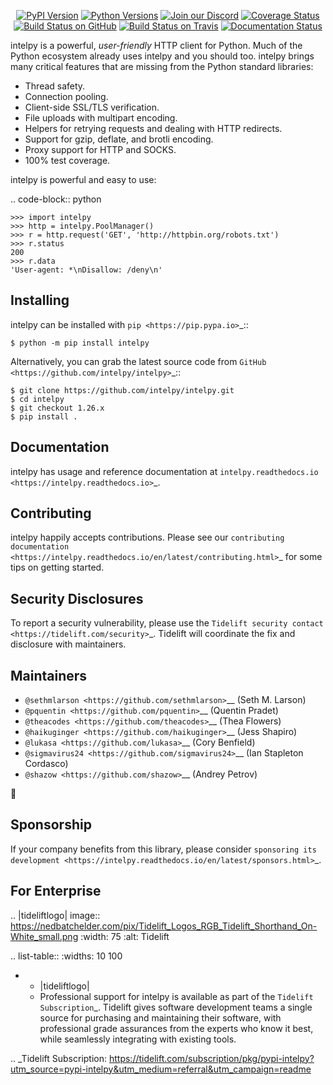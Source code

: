    <p align="center">
      <a href="https://pypi.org/project/intelpy"><img alt="PyPI Version" src="https://img.shields.io/pypi/v/intelpy.svg?maxAge=86400" /></a>
      <a href="https://pypi.org/project/intelpy"><img alt="Python Versions" src="https://img.shields.io/pypi/pyversions/intelpy.svg?maxAge=86400" /></a>
      <a href="https://discord.gg/CHEgCZN"><img alt="Join our Discord" src="https://img.shields.io/discord/756342717725933608?color=%237289da&label=discord" /></a>
      <a href="https://codecov.io/gh/intelpy/intelpy"><img alt="Coverage Status" src="https://img.shields.io/codecov/c/github/intelpy/intelpy.svg" /></a>
      <a href="https://github.com/intelpy/intelpy/actions?query=workflow%3ACI"><img alt="Build Status on GitHub" src="https://github.com/intelpy/intelpy/workflows/CI/badge.svg" /></a>
      <a href="https://travis-ci.org/intelpy/intelpy"><img alt="Build Status on Travis" src="https://travis-ci.org/intelpy/intelpy.svg?branch=master" /></a>
      <a href="https://intelpy.readthedocs.io"><img alt="Documentation Status" src="https://readthedocs.org/projects/intelpy/badge/?version=latest" /></a>
   </p>

intelpy is a powerful, *user-friendly* HTTP client for Python. Much of the
Python ecosystem already uses intelpy and you should too.
intelpy brings many critical features that are missing from the Python
standard libraries:

- Thread safety.
- Connection pooling.
- Client-side SSL/TLS verification.
- File uploads with multipart encoding.
- Helpers for retrying requests and dealing with HTTP redirects.
- Support for gzip, deflate, and brotli encoding.
- Proxy support for HTTP and SOCKS.
- 100% test coverage.

intelpy is powerful and easy to use:

.. code-block:: python

    >>> import intelpy
    >>> http = intelpy.PoolManager()
    >>> r = http.request('GET', 'http://httpbin.org/robots.txt')
    >>> r.status
    200
    >>> r.data
    'User-agent: *\nDisallow: /deny\n'


Installing
----------

intelpy can be installed with `pip <https://pip.pypa.io>`_::

    $ python -m pip install intelpy

Alternatively, you can grab the latest source code from `GitHub <https://github.com/intelpy/intelpy>`_::

    $ git clone https://github.com/intelpy/intelpy.git
    $ cd intelpy
    $ git checkout 1.26.x
    $ pip install .


Documentation
-------------

intelpy has usage and reference documentation at `intelpy.readthedocs.io <https://intelpy.readthedocs.io>`_.


Contributing
------------

intelpy happily accepts contributions. Please see our
`contributing documentation <https://intelpy.readthedocs.io/en/latest/contributing.html>`_
for some tips on getting started.


Security Disclosures
--------------------

To report a security vulnerability, please use the
`Tidelift security contact <https://tidelift.com/security>`_.
Tidelift will coordinate the fix and disclosure with maintainers.


Maintainers
-----------

- `@sethmlarson <https://github.com/sethmlarson>`__ (Seth M. Larson)
- `@pquentin <https://github.com/pquentin>`__ (Quentin Pradet)
- `@theacodes <https://github.com/theacodes>`__ (Thea Flowers)
- `@haikuginger <https://github.com/haikuginger>`__ (Jess Shapiro)
- `@lukasa <https://github.com/lukasa>`__ (Cory Benfield)
- `@sigmavirus24 <https://github.com/sigmavirus24>`__ (Ian Stapleton Cordasco)
- `@shazow <https://github.com/shazow>`__ (Andrey Petrov)

👋


Sponsorship
-----------

If your company benefits from this library, please consider `sponsoring its
development <https://intelpy.readthedocs.io/en/latest/sponsors.html>`_.


For Enterprise
--------------

.. |tideliftlogo| image:: https://nedbatchelder.com/pix/Tidelift_Logos_RGB_Tidelift_Shorthand_On-White_small.png
   :width: 75
   :alt: Tidelift

.. list-table::
   :widths: 10 100

   * - |tideliftlogo|
     - Professional support for intelpy is available as part of the `Tidelift
       Subscription`_.  Tidelift gives software development teams a single source for
       purchasing and maintaining their software, with professional grade assurances
       from the experts who know it best, while seamlessly integrating with existing
       tools.

.. _Tidelift Subscription: https://tidelift.com/subscription/pkg/pypi-intelpy?utm_source=pypi-intelpy&utm_medium=referral&utm_campaign=readme
